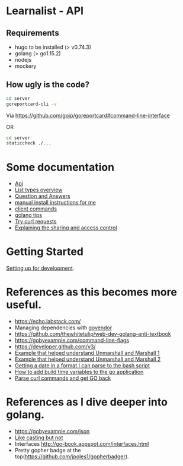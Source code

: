 # Learnalist - API

## Requirements
- hugo to be installed (> v0.74.3)
- golang (> go1.15.2)
- nodejs
- mockery

## How ugly is the code?

```sh
cd server
goreportcard-cli -v
```
Via https://github.com/gojp/goreportcard#command-line-interface

OR

```sh
cd server
staticcheck ./...
```

# Some documentation
* [Api](../doc/api.auto.md)
* [List types overview](../doc/list.types.md)
* [Question and Answers](../doc/qa.md)
* [manual install instructions for me](../doc/INSTALL.md)
* [client commands](../doc/client.md)
* [golang tips](../doc/tips.md)
* [Try curl requests](../doc/play.along.md)
* [Explaining the sharing and access control](../doc/sharing.md)

# Getting Started
[Setting up for development](../docs/setup-server-for-development.md).

# References as this becomes more useful.

* https://echo.labstack.com/
* Managing dependencies with [govendor](https://github.com/kardianos/govendor)
* https://github.com/thewhitetulip/web-dev-golang-anti-textbook
* https://gobyexample.com/command-line-flags
* https://developer.github.com/v3/
* [Example that helped understand Unmarshall and Marshall 1](http://mattyjwilliams.blogspot.no/2013/01/using-go-to-unmarshal-json-lists-with.html)
* [Example that helped understand Unmarshall and Marshall 2](https://gist.github.com/mdwhatcott/8dd2eef0042f7f1c0cd8)
* [Getting a date in a format I can parse to the bash script](https://stackoverflow.com/questions/21363187/git-show-dates-in-utc)
* [How to add build time variables to the go application](https://github.com/Ropes/go-linker-vars-example)
* [Parse curl commands and get GO back](https://mholt.github.io/curl-to-go)

# References as I dive deeper into golang.
* https://gobyexample.com/json
* [Like casting but not](https://golang.org/ref/spec#Type_assertions)
* Interfaces http://go-book.appspot.com/interfaces.html
* Pretty gopher badge at the top(https://github.com/jpoles1/gopherbadger).
